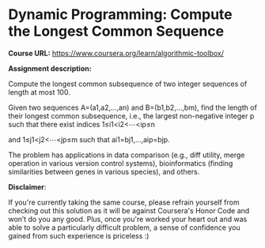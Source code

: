 # Dynamic Programming: Compute the Longest Common Sequence
__Course URL:__ 
https://www.coursera.org/learn/algorithmic-toolbox/


__Assignment description:__

Compute the longest common subsequence of two integer sequences of length at most 100.

Given two sequences A=(a1,a2,…,an) and B=(b1,b2,…,bm), find the length of their longest common subsequence, i.e., the largest non-negative integer p such that there exist indices 1≤i1<i2<⋯<ip≤n

and 1≤j1<j2<⋯<jp≤m such that ai1=bj1,…,aip=bjp.

The problem has applications in data comparison (e.g., diff utility, merge operation in various version control systems), bioinformatics (finding similarities between genes in various species), and others.


__Disclaimer__: 

If you're currently taking the same course, please refrain yourself from checking out this solution as it will be against Coursera's Honor Code and won’t do you any good. Plus, once you're worked your heart out and was able to solve a particularly difficult problem, a sense of confidence you gained from such experience is priceless :)
